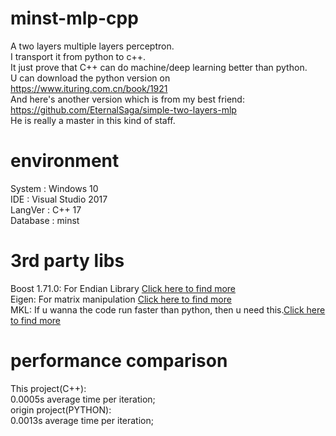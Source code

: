 # minst-mlp-cpp
A two layers multiple layers perceptron.  
I transport it from python to c++.  
It just prove that C++ can do machine/deep learning better than python.  
U can download the python version on https://www.ituring.com.cn/book/1921  
And here's another version which is from my best friend: https://github.com/EternalSaga/simple-two-layers-mlp  
He is really a master in this kind of staff.  

# environment
System : Windows 10  
IDE : Visual Studio 2017  
LangVer : C++ 17  
Database : minst

# 3rd party libs
Boost 1.71.0: For Endian Library [Click here to find more](https://www.boost.org/)  
Eigen: For matrix manipulation [Click here to find more](http://eigen.tuxfamily.org/dox/group__TutorialMatrixClass.html)  
MKL: If u wanna the code run faster than python, then u need this.[Click here to find more](https://software.intel.com/en-us/mkl)

# performance comparison
This project(C++):  
0.0005s average time per iteration;  
origin project(PYTHON):  
0.0013s average time per iteration; 
